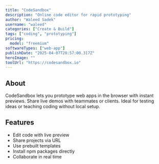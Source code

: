 ```yaml
---
title: "CodeSandbox"
description: "Online code editor for rapid prototyping"
author: "Waleed Sadek"
username: "waleed"
categories: ["Create & Build"]
tags: ["coding", "prototyping"]
pricing:
  model: "freemium"
softwareTypes: ["web-app"]
publishDate: "2025-04-07T20:57:00.317Z"
heroImage: ""
toolUrl: "https://codesandbox.io"
---
```

## About
CodeSandbox lets you prototype web apps in the browser with instant previews. Share live demos with teammates or clients. Ideal for testing ideas or teaching coding without local setup.

## Features
- Edit code with live preview
- Share projects via URL
- Use prebuilt templates
- Install npm packages directly
- Collaborate in real time